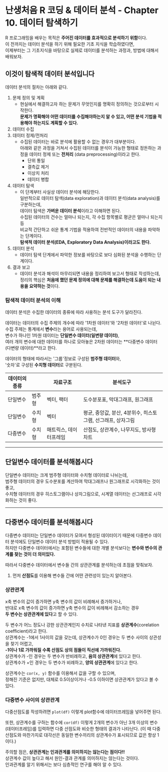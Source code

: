 # 난생처음 R 코딩 & 데이터 분석 - Chapter 10. 데이터 탐색하기

R 프로그래밍을 배우는 목적은 **주어진 데이터를 효과적으로 분석하기 위함**이다.  
이 전까지는 데이터 분석을 하기 위해 필요한 기초 지식을 학습하였다면,  
이제부터는 그 기초지식을 바탕으로 실제로 데이터를 분석하는 과정과, 방법에 대해서 배워보자.

## 이것이 탐색적 데이터 분석입니다 

데이터 분석의 절차는 아래와 같다.  
1. 문제 정의 및 계획
    - 현실에서 해결하고자 하는 문제가 무엇인지를 명확히 정의하는 것으로부터 시작한다.   
    **문제가 명확해야 어떤 데이터를 수집해야하는지 알 수 있고, 어떤 분석 기법을 적용해야 하는지도 계획할 수 있다.**
2. 데이터 수집
3. 데이터 정제/전처리
    - 수집된 데이터는 바로 분석에 활용할 수 없는 경우가 대부분이다.   
    아래와 같은 과정을 거쳐서 수집된 데이터를 분석이 가능한 형태로 정돈하는 과정을 데이터 정제 또는 **전처리** (data preprocessing)이라고 한다.
        - 단위 통일
        - 결측값 제거
        - 이상치 처리
        - 데이터 병합
4. 데이터 탐색
    - 이 단계부터 사실상 데이터 분석에 해당한다.  
    일반적으로 데이터 탐색(data exploration)과 데이터 분석(data analysis)를 구분하는데,  
    데이터 탐색은 **가벼운 데이터 분석**이라고 이해하면 된다.  
    수집된 데이터의 건수는 얼마나 되는지, 각 수집 항목별로 평균은 얼마나 되는지 등  
    비교적 간단하고 쉬운 통계 기법을 적용하여 전반적인 데이터의 내용을 파악하는 단계이다.  
    **탐색적 데이터 분석(EDA, Exploratory Data Analysis)이라고도 한다.**
5. 데이터 분석
    - 데이터 탐색 단계에서 파악한 정보를 바탕으로 보다 심화된 분석을 수행하는 단계이다. 
6. 결과 보고
    - 데이터 분석과 해석이 마무리되면 내용을 정리하여 보고서 형태로 작성하는데,   
    정리의 핵심은 **처음에 했던 문제 정의에 대해 문제를 해결하는데 도움이 되는 내용을 요약하는 것**이다. 

### 탐색적 데이터 분석의 이해

데이터 분석은 수집한 데이터의 종류에 따라 사용하는 분석 도구가 달라진다.  

데이터는 데이터의 수집 주제의 개수에 따라 '1차원 데이터'와 '2차원 데이터'로 나뉜다.  
수집 주제는 통계에서 **변수**라는 용어로 사용되는데,  
변수가 하나인 1차원 데이터는 **단일변수 데이터(일변량 데이터)**,  
여러 개의 변수에 대한 데이터를 하나로 모아놓은 2차원 데이터는 **다중변수 데이터(다변량 데이터)**라고 한다.

데이터의 형태에 따라서는 '그룹'정보로 구성된 **범주형 데이터**와,  
'숫자'로 구성된 **수치형 데이터**로 구분된다. 

|데이터의 종류||자료구조|분석도구|
|---|---|---|---|
|단일변수|범주형|벡터, 팩터|도수분포표, 막대그래프, 원그래프|
|단일변수|수치형|벡터|평균, 중앙값, 분산, 4분위수, 히스토그램, 선그래프, 상자그림|
|다중변수|수치형|매트릭스, 데이터프레임|산점도, 상관계수, 나무지도, 방사형차트|

---

## 단일변수 데이터를 분석해봅시다

단일변수 데이터는 크게 범주형 데이터와 수치형 데이터로 나뉘는데,  
범주형 데이터의 경우 도수분포를 계산하여 막대그래프나 원그래프로 시각화하는 것이 좋고,  
수치형 데이터의 경우 히스토그램이나 상자그림으로, 시계열 데이터는 선그래프로 시각화하는 것이 좋다. 

---

## 다중변수 데이터를 분석해봅시다

다중변수 데이터는 단일변수 데이터가 모여서 형성된 데이터이기 때문에 다중변수 데이터 분석에도 단일변수 데이터 분석 방법이 적용될 수 있다.  
하지만 다중변수 데이터에서는 포함된 변수들에 대한 개별 분석보다는 **변수와 변수의 관계를 찾는 것이 더 의미있다.** 

따라서 다중변수 데이터에서 변수들 간의 상관관계를 분석하는데 초점을 맞춰보자.

1. 먼저 **산점도**를 이용해 변수들 간에 어떤 관련성이 있는지 알아본다.

### 상관관계

x축 변수의 값이 증가하면 y축 변수의 값이 비례해서 증가하거나,  
반대로 x축 변수의 값이 증가하면 y축 변수의 값이 비례해서 감소하는 경우  
**두 변수는 상관관계에 있다**고 할 수 있다.  

두 변수가 어느 정도나 강한 상관관계인지 수치로 나타낸 지표를 **상관계수**(corelation coefficient)라고 한다.  
상관계수는 -1에서 1사이의 값을 갖는데, 상관계수가 0인 경우는 두 변수 사이의 상관성을 찾기 어렵고,   
**-1이나 1로 가까워질 수록 산점도 상의 점들이 직선에 가까워진다.**  
상관계수가 -인 경우는 두 변수가 반비례하고, **음의 상관관계**에 있다고 한다.  
상관계수가 +인 경우는 두 변수가 비례하고, **양의 상관관계**에 있다고 한다.  

상관계수는 `cor(x, y)` 함수를 이용해서 값을 구할 수 있으며,  
정해진 기준은 없지만, 대체로 0.5이상이거나 -0.5 이하이면 상관관계가 있다고 볼 수 있다.  

### 다중변수 사이의 상관관계

다중산점도를 작성하려면 `plot(df)` 이렇게 plot함수에 데이터프레임을 넣어주면 된다.  

또한, 상관계수를 구하는 함수에 `cor(df)` 이렇게 2개의 변수가 아닌 3개 이상의 변수(데이터프레임)를 입력하면 다중 산점도와 비슷한 형태의 결과가 나타난다.
(이 때 다중 산점도와 마찬가지로 대각선은 동일한 변수끼리의 상관계수가 표시되므로 값은 항상 1이다.)


주의할 점은, **상관관계는 인과관계를 의미하지는 않는다는 점이다!!**  
상관계수 값이 높다고 해서 원인-결과 관계를 의미하지는 않는다는 것이다.  
인과관계를 알기 위해서는 보다 심층적인 연구를 해야 알 수 있다.  



